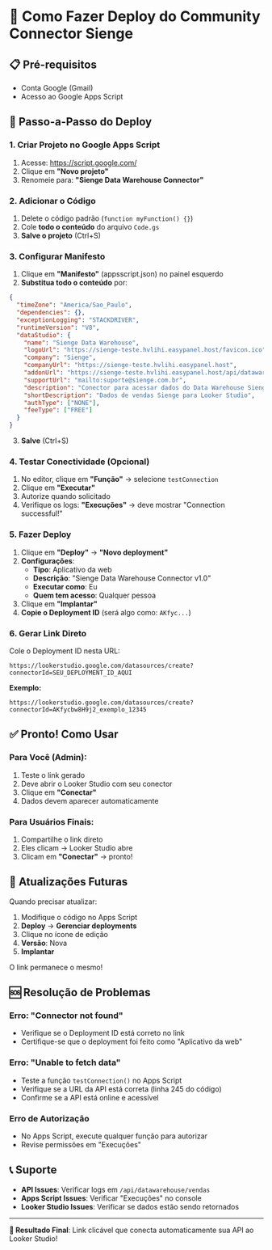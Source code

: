 # 🚀 Como Fazer Deploy do Community Connector Sienge

## 📋 Pré-requisitos

- Conta Google (Gmail)
- Acesso ao Google Apps Script

## 🔧 Passo-a-Passo do Deploy

### **1. Criar Projeto no Google Apps Script**

1. Acesse: https://script.google.com/
2. Clique em **"Novo projeto"**
3. Renomeie para: **"Sienge Data Warehouse Connector"**

### **2. Adicionar o Código**

1. Delete o código padrão (`function myFunction() {}`)
2. Cole **todo o conteúdo** do arquivo `Code.gs`
3. **Salve o projeto** (Ctrl+S)

### **3. Configurar Manifesto**

1. Clique em **"Manifesto"** (appsscript.json) no painel esquerdo
2. **Substitua todo o conteúdo** por:

```json
{
  "timeZone": "America/Sao_Paulo",
  "dependencies": {},
  "exceptionLogging": "STACKDRIVER",
  "runtimeVersion": "V8",
  "dataStudio": {
    "name": "Sienge Data Warehouse",
    "logoUrl": "https://sienge-teste.hvlihi.easypanel.host/favicon.ico",
    "company": "Sienge",
    "companyUrl": "https://sienge-teste.hvlihi.easypanel.host",
    "addonUrl": "https://sienge-teste.hvlihi.easypanel.host/api/datawarehouse/vendas",
    "supportUrl": "mailto:suporte@sienge.com.br",
    "description": "Conector para acessar dados do Data Warehouse Sienge diretamente no Looker Studio. Dados dos últimos 12 meses automaticamente, atualizados diariamente às 6h.",
    "shortDescription": "Dados de vendas Sienge para Looker Studio",
    "authType": ["NONE"],
    "feeType": ["FREE"]
  }
}
```

3. **Salve** (Ctrl+S)

### **4. Testar Conectividade (Opcional)**

1. No editor, clique em **"Função"** → selecione `testConnection`
2. Clique em **"Executar"**
3. Autorize quando solicitado
4. Verifique os logs: **"Execuções"** → deve mostrar "Connection successful!"

### **5. Fazer Deploy**

1. Clique em **"Deploy"** → **"Novo deployment"**
2. **Configurações**:
   - **Tipo**: Aplicativo da web
   - **Descrição**: "Sienge Data Warehouse Connector v1.0"
   - **Executar como**: Eu
   - **Quem tem acesso**: Qualquer pessoa
3. Clique em **"Implantar"**
4. **Copie o Deployment ID** (será algo como: `AKfyc...`)

### **6. Gerar Link Direto**

Cole o Deployment ID nesta URL:

```
https://lookerstudio.google.com/datasources/create?connectorId=SEU_DEPLOYMENT_ID_AQUI
```

**Exemplo:**

```
https://lookerstudio.google.com/datasources/create?connectorId=AKfycbw8H9j2_exemplo_12345
```

## ✅ **Pronto! Como Usar**

### **Para Você (Admin):**

1. Teste o link gerado
2. Deve abrir o Looker Studio com seu conector
3. Clique em **"Conectar"**
4. Dados devem aparecer automaticamente

### **Para Usuários Finais:**

1. Compartilhe o link direto
2. Eles clicam → Looker Studio abre
3. Clicam em **"Conectar"** → pronto!

## 🔧 **Atualizações Futuras**

Quando precisar atualizar:

1. Modifique o código no Apps Script
2. **Deploy** → **Gerenciar deployments**
3. Clique no ícone de edição
4. **Versão**: Nova
5. **Implantar**

O link permanece o mesmo!

## 🆘 **Resolução de Problemas**

### **Erro: "Connector not found"**

- Verifique se o Deployment ID está correto no link
- Certifique-se que o deployment foi feito como "Aplicativo da web"

### **Erro: "Unable to fetch data"**

- Teste a função `testConnection()` no Apps Script
- Verifique se a URL da API está correta (linha 245 do código)
- Confirme se a API está online e acessível

### **Erro de Autorização**

- No Apps Script, execute qualquer função para autorizar
- Revise permissões em "Execuções"

## 📞 **Suporte**

- **API Issues**: Verificar logs em `/api/datawarehouse/vendas`
- **Apps Script Issues**: Verificar "Execuções" no console
- **Looker Studio Issues**: Verificar se dados estão sendo retornados

---

**🎯 Resultado Final**: Link clicável que conecta automaticamente sua API ao Looker Studio!
